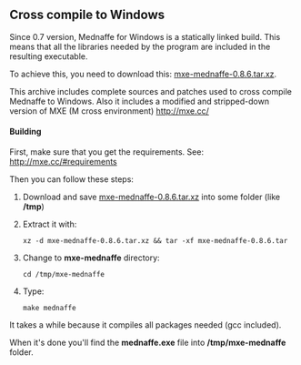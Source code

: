 ## Cross compile to Windows

Since 0.7 version, Mednaffe for Windows is a statically linked build.
This means that all the libraries needed by the program are included in the resulting executable.

To achieve this, you need to download this:  [mxe-mednaffe-0.8.6.tar.xz](https://drive.google.com/file/d/0B_h7m3aBOt9PUldiMllCc0xxMDg/view?usp=sharing "mxe-mednaffe-0.8.6.tar.xz").

This archive includes complete sources and patches used to cross compile Mednaffe to Windows.
Also it includes a modified and stripped-down version of MXE (M cross environment)  http://mxe.cc/

#### Building

First, make sure that you get the requirements. See: http://mxe.cc/#requirements

Then you can follow these steps:

1. Download and save [mxe-mednaffe-0.8.6.tar.xz]( https://drive.google.com/file/d/0B_h7m3aBOt9PUldiMllCc0xxMDg/view?usp=sharing "mxe-mednaffe-0.8.6.tar.xz") into some folder (like **/tmp**)
2. Extract it with:

   `xz -d mxe-mednaffe-0.8.6.tar.xz && tar -xf mxe-mednaffe-0.8.6.tar`

3. Change to **mxe-mednaffe** directory:

   `cd /tmp/mxe-mednaffe`

4. Type:

   `make mednaffe`

It takes a while because it compiles all packages needed (gcc included).

When it's done you'll find the **mednaffe.exe** file into **/tmp/mxe-mednaffe** folder.

